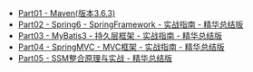 - [Part01 - Maven(版本3.6.3) ](https://github.com/boyan-uni/Personal-Knowledge-Management-Document-as-Code-Repository/blob/main/docs/myrepo/technique-develop-project/ssm-01-Maven.md) 
- [Part02 - Spring6 - SpringFramework - 实战指南 - 精华总结版](https://github.com/boyan-uni/Personal-Knowledge-Management-Document-as-Code-Repository/blob/main/docs/myrepo/technique-develop-project/ssm-02-Spring6-SpingFramework-(ioc-aop-tx).md) 
- [Part03 - MyBatis3 - 持久层框架 - 实战指南 - 精华总结版](https://github.com/boyan-uni/BOYAN-Personal-Knowledge-Management-Document-as-Code-Repository/blob/main/docs/myrepo/technique-develop-project/ssm-03-MyBatis3-%E6%8C%81%E4%B9%85%E5%B1%82%E6%A1%86%E6%9E%B6.md) 
- [Part04 - SpringMVC - MVC框架 - 实战指南 - 精华总结版](https://github.com/boyan-uni/BOYAN-Personal-Knowledge-Management-Document-as-Code-Repository/blob/main/docs/myrepo/technique-develop-project/ssm-04-SpringWebMVC-%E8%A1%A8%E8%BF%B0%E5%B1%82%E6%A1%86%E6%9E%B6.md)
- [Part05 - SSM整合原理与实战 - 精华总结版](https://github.com/boyan-uni/BOYAN-Personal-Knowledge-Management-Document-as-Code-Repository/blob/main/docs/myrepo/technique-develop-project/ssm-05-SSM-%E6%95%B4%E5%90%88%E5%8E%9F%E7%90%86%E4%B8%8E%E5%AE%9E%E6%88%98.md)